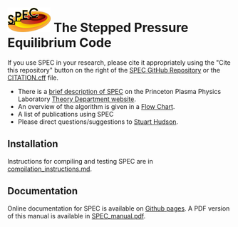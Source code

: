 # ![SPEC logo](SPEC_97x55.png) The Stepped Pressure Equilibrium Code 


If you use SPEC in your research, please cite it appropriately using the "Cite this repository" button on the right of the [SPEC GitHub Repository](https://github.com/PrincetonUniversity/SPEC) or the [CITATION.cff](https://github.com/PrincetonUniversity/SPEC/blob/master/CITATION.cff) file. 

- There is a [brief description of SPEC](http://theory.pppl.gov/research/research.php?rid=10#h5) on the Princeton Plasma Physics Laboratory [Theory Department website](http://theory.pppl.gov/). 
- An overview of the algorithm is given in a [Flow Chart](https://princetonuniversity.github.io/SPEC/docs/SPEC_flowchart.pdf).
- A list of publications using SPEC 
- Please direct questions/suggestions to [Stuart Hudson](mailto:shudson@pppl.gov?subject=spec).

## Installation
Instructions for compiling and testing SPEC are in [compilation_instructions.md](https://github.com/PrincetonUniversity/SPEC/blob/master/compilation_instructions.md).

## Documentation
Online documentation for SPEC is available on [Github pages](https://princetonuniversity.github.io/SPEC/). 
  A PDF version of this manual is available in [SPEC_manual.pdf](https://princetonuniversity.github.io/SPEC/SPEC_manual.pdf).



